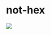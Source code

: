 # not-hex

![](https://media.giphy.com/media/v1.Y2lkPTc5MGI3NjExNHBzd3VkYW8zZzZsemk1Z3Bja3ZxZjZzODhneGw5OGVobGp2MGJwZyZlcD12MV9pbnRlcm5hbF9naWZfYnlfaWQmY3Q9Zw/xUStFKHmuFPYk/giphy.gif)